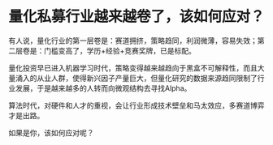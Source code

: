 # 量化私募行业越来越卷了，该如何应对？

有人说，量化行业的第一层卷是：赛道拥挤，策略趋同，利润微薄，容易失效；第二层卷是：门槛变高了，学历+经验+竞赛奖牌，已是标配。

量化投资早已进入机器学习时代，策略变得越来越趋向于黑盒不可解释性，而且大量涌入的从业人群，使得新兴因子产量巨大，但量化研究的数据来源趋同限制了行业发展，于是越来越多的人转而向微观结构去寻找Alpha。

算法时代，对硬件和人才的重视，会让行业形成技术壁垒和马太效应，多赛道博弈才是出路。

如果是你，该如何应对呢？
